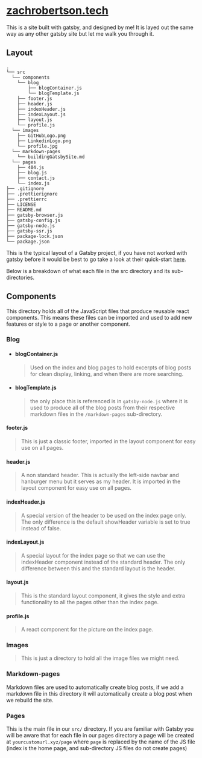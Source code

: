# [zachrobertson.tech](https://zachrobertson.tech)

This is a site built with gatsby, and designed by me!
It is layed out the same way as any other gatsby site but let me walk you through it.

## Layout

    .
    └── src
      └── components
        └── blog
            ├── blogContainer.js
            └── blogTemplate.js
        ├── footer.js
        ├── header.js
        ├── indexHeader.js
        ├── indexLayout.js
        ├── layout.js
        └── profile.js
      └── images
        ├── GitHubLogo.png
        ├── LinkedinLogo.png
        └── profile.jpg
      └── markdown-pages
        └── buildingGatsbySite.md
      └── pages
        ├── 404.js
        ├── blog.js
        ├── contact.js
        └── index.js
    ├── .gitignore
    ├── .prettierignore
    ├── .prettierrc
    ├── LICENSE
    ├── README.md
    ├── gatsby-browser.js
    ├── gatsby-config.js
    ├── gatsby-node.js
    ├── gatsby-ssr.js
    ├── package-lock.json
    └── package.json
  
This is the typical layout of a Gatsby project, if you have not worked with gatsby before it would be best to go take a look at their quick-start [here](https://www.gatsbyjs.com/docs/quick-start/).

Below is a breakdown of what each file in the src directory and its sub-directories.

## Components

This directory holds all of the JavaScript files that produce reusable react components. This means these files can be imported and used to add new features or style to a page or another component.

### Blog

- #### blogContainer.js

  > Used on the index and blog pages to hold excerpts of blog posts for clean display, linking, and when there are more searching.

- #### blogTemplate.js

  > the only place this is referenced is in `gatsby-node.js` where it is used to produce all of the blog posts from their respective markdown files in the `/markdown-pages` sub-directory.

#### footer.js

> This is just a classic footer, imported in the layout component for easy use on all pages.

#### header.js

> A non standard header. This is actually the left-side navbar and hanburger menu but it serves as my header. It is imported in the layout component for easy use on all pages.

#### indexHeader.js

> A special version of the header to be used on the index page only. The only difference is the default showHeader variable is set to true instead of false.

#### indexLayout.js

> A special layout for the index page so that we can use the indexHeader component instead of the standard header. The only difference between this and the standard layout is the header.

#### layout.js

> This is the standard layout component, it gives the style and extra functionality to all the pages other than the index page. 

#### profile.js

>A react component for the picture on the index page.

### Images

> This is just a directory to hold all the image files we might need.

### Markdown-pages

Markdown files are used to automatically create blog posts, if we add a markdown file in this directory it will automatically create a blog post when we rebuild the site.

### Pages

This is the main file in our `src/` directory. If you are familiar with Gatsby you will be aware that for each file in our pages directory a page will be created at `yourcustomurl.xyz/page` where `page` is replaced by the name of the JS file (index is the home page, and sub-directory JS files do not create pages)
